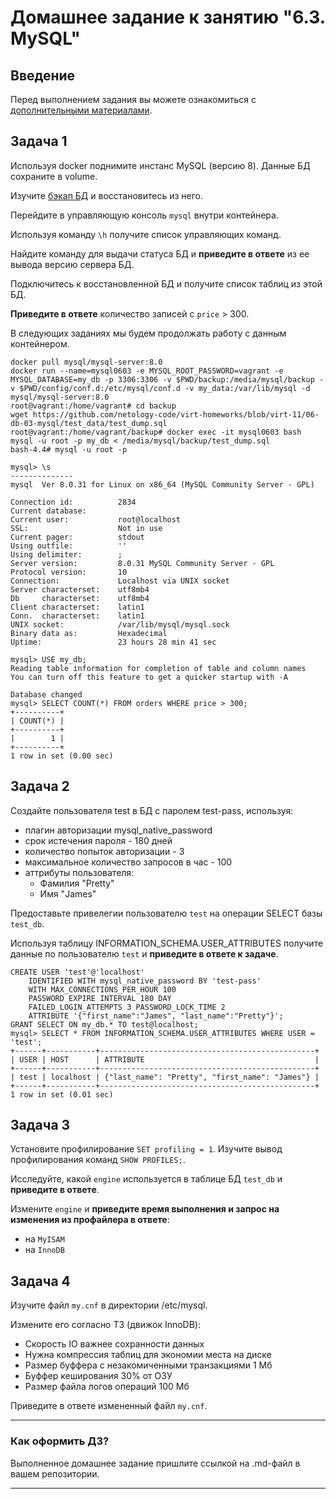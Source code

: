 # Домашнее задание к занятию "6.3. MySQL"

## Введение

Перед выполнением задания вы можете ознакомиться с 
[дополнительными материалами](https://github.com/netology-code/virt-homeworks/blob/virt-11/additional/README.md).

## Задача 1

Используя docker поднимите инстанс MySQL (версию 8). Данные БД сохраните в volume.

Изучите [бэкап БД](https://github.com/netology-code/virt-homeworks/tree/virt-11/06-db-03-mysql/test_data) и 
восстановитесь из него.

Перейдите в управляющую консоль `mysql` внутри контейнера.

Используя команду `\h` получите список управляющих команд.

Найдите команду для выдачи статуса БД и **приведите в ответе** из ее вывода версию сервера БД.

Подключитесь к восстановленной БД и получите список таблиц из этой БД.

**Приведите в ответе** количество записей с `price` > 300.

В следующих заданиях мы будем продолжать работу с данным контейнером.

```
docker pull mysql/mysql-server:8.0
docker run --name=mysql0603 -e MYSQL_ROOT_PASSWORD=vagrant -e MYSQL_DATABASE=my_db -p 3306:3306 -v $PWD/backup:/media/mysql/backup -v $PWD/config/conf.d:/etc/mysql/conf.d -v my_data:/var/lib/mysql -d mysql/mysql-server:8.0
root@vagrant:/home/vagrant# cd backup
wget https://github.com/netology-code/virt-homeworks/blob/virt-11/06-db-03-mysql/test_data/test_dump.sql
root@vagrant:/home/vagrant/backup# docker exec -it mysql0603 bash
mysql -u root -p my_db < /media/mysql/backup/test_dump.sql
bash-4.4# mysql -u root -p

mysql> \s
--------------
mysql  Ver 8.0.31 for Linux on x86_64 (MySQL Community Server - GPL)

Connection id:          2834
Current database:
Current user:           root@localhost
SSL:                    Not in use
Current pager:          stdout
Using outfile:          ''
Using delimiter:        ;
Server version:         8.0.31 MySQL Community Server - GPL
Protocol version:       10
Connection:             Localhost via UNIX socket
Server characterset:    utf8mb4
Db     characterset:    utf8mb4
Client characterset:    latin1
Conn.  characterset:    latin1
UNIX socket:            /var/lib/mysql/mysql.sock
Binary data as:         Hexadecimal
Uptime:                 23 hours 28 min 41 sec

mysql> USE my_db;
Reading table information for completion of table and column names
You can turn off this feature to get a quicker startup with -A

Database changed
mysql> SELECT COUNT(*) FROM orders WHERE price > 300;
+----------+
| COUNT(*) |
+----------+
|        1 |
+----------+
1 row in set (0.00 sec)

```

## Задача 2

Создайте пользователя test в БД c паролем test-pass, используя:
- плагин авторизации mysql_native_password
- срок истечения пароля - 180 дней 
- количество попыток авторизации - 3 
- максимальное количество запросов в час - 100
- аттрибуты пользователя:
    - Фамилия "Pretty"
    - Имя "James"

Предоставьте привелегии пользователю `test` на операции SELECT базы `test_db`.
    
Используя таблицу INFORMATION_SCHEMA.USER_ATTRIBUTES получите данные по пользователю `test` и 
**приведите в ответе к задаче**.
```
CREATE USER 'test'@'localhost' 
    IDENTIFIED WITH mysql_native_password BY 'test-pass'
    WITH MAX_CONNECTIONS_PER_HOUR 100
    PASSWORD EXPIRE INTERVAL 180 DAY
    FAILED_LOGIN_ATTEMPTS 3 PASSWORD_LOCK_TIME 2
    ATTRIBUTE '{"first_name":"James", "last_name":"Pretty"}';
GRANT SELECT ON my_db.* TO test@localhost;
mysql> SELECT * FROM INFORMATION_SCHEMA.USER_ATTRIBUTES WHERE USER = 'test';
+------+-----------+------------------------------------------------+
| USER | HOST      | ATTRIBUTE                                      |
+------+-----------+------------------------------------------------+
| test | localhost | {"last_name": "Pretty", "first_name": "James"} |
+------+-----------+------------------------------------------------+
1 row in set (0.01 sec)

```

## Задача 3

Установите профилирование `SET profiling = 1`.
Изучите вывод профилирования команд `SHOW PROFILES;`.

Исследуйте, какой `engine` используется в таблице БД `test_db` и **приведите в ответе**.

Измените `engine` и **приведите время выполнения и запрос на изменения из профайлера в ответе**:
- на `MyISAM`
- на `InnoDB`

## Задача 4 

Изучите файл `my.cnf` в директории /etc/mysql.

Измените его согласно ТЗ (движок InnoDB):
- Скорость IO важнее сохранности данных
- Нужна компрессия таблиц для экономии места на диске
- Размер буффера с незакомиченными транзакциями 1 Мб
- Буффер кеширования 30% от ОЗУ
- Размер файла логов операций 100 Мб

Приведите в ответе измененный файл `my.cnf`.

---

### Как оформить ДЗ?

Выполненное домашнее задание пришлите ссылкой на .md-файл в вашем репозитории.

---
